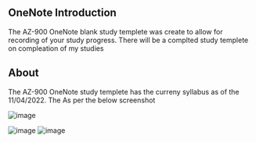 
## OneNote Introduction 
 The AZ-900 OneNote blank study templete was create to allow for recording of your study progress. There will be a complted study templete on compleation of my studies 

## About

The AZ-900 OneNote study templete has the curreny syllabus as of the  11/04/2022. The As per the below screenshot

![image](https://user-images.githubusercontent.com/97246467/162744009-dcddf7bb-d3e0-4f28-bdf2-7920e90a5f3d.png)


![image](https://user-images.githubusercontent.com/97246467/162744134-75a35119-3fd5-4f80-a25b-5397b80a14b7.png)
![image](https://user-images.githubusercontent.com/97246467/162744299-ccc4256e-d5d7-4458-aa26-2510a94f1698.png)
